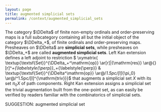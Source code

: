 ```yaml
---
layout: page
title: augmented simplicial sets
permalink: /context/augmented_simplicial_sets
---
```

 The category $\DDelta$ of finite non-empty ordinals and order-preserving maps is a full subcategory containing all but the initial object of the category $\DDelta_+$, of finite ordinals and order-preserving maps. Presheaves on $\DDelta$ are **simplicial sets**, while presheaves on $\DDelta_+$ are called **augmented simplicial sets**. Left Kan extension defines a left adjoint to restriction $ \xymatrix{ \textup{\textsf{Set}}^{\DDelta_+^\mathrm{op}} \ar[r]|{\mathrm{res}}  \ar@{}[r]^*+{\labelstyle{\perp}}_*+{\labelstyle{\perp}} &  \textup{\textsf{Set}}^{\DDelta^\mathrm{op}} \ar@/_1.5pc/[l]_{\pi_0} \ar@/^1.5pc/[l]^{\mathrm{triv}}}$ that augments a simplicial set $X$ with its set $\pi_0 X$ of path components. Right Kan extension assigns a simplicial set the trivial augmentation built from the one-point set, as can easily be verified by readers familiar with the combinatorics of simplicial sets.


SUGGESTION: augmented simplicial set